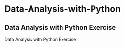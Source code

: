 # Data-Analysis-with-Python
## Data Analysis with Python Exercise

Data Analysis with Python Exercise
